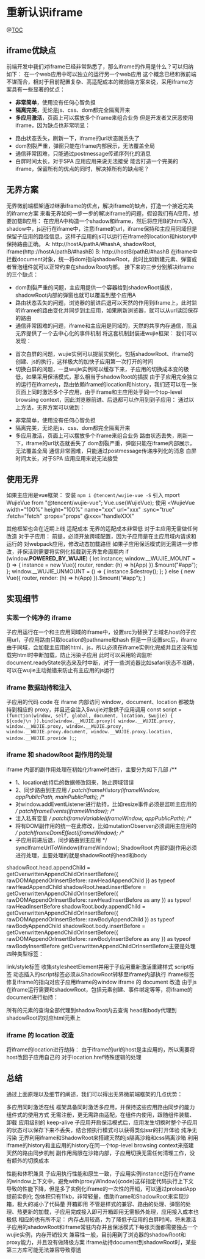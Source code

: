 <!--
 * @Author: yuzihan yuzihanyuzihan@163.com
 * @Date: 2022-05-20 20:51:18
 * @LastEditors: yuzihan yuzihanyuzihan@163.com
 * @LastEditTime: 2022-05-20 21:16:27
 * @FilePath: /fe_interview/html/iframe.md
 * @Description: 这是默认设置,请设置`customMade`, 打开koroFileHeader查看配置 进行设置: https://github.com/OBKoro1/koro1FileHeader/wiki/%E9%85%8D%E7%BD%AE
-->
# 重新认识iframe
@[TOC](目录)
## iframe优缺点
前端开发中我们对iframe已经非常熟悉了，那么iframe的作用是什么？可以归纳如下：
在一个web应用中可以独立的运行另一个web应用
这个概念已经和微前端不谋而合，相对于目前配置复杂、高适配成本的微前端方案来说，采用iframe方案具有一些显著的优点：
- **非常简单**，使用没有任何心智负担
- **隔离完美**，无论是js、css、dom都完全隔离开来
- **多应用激活**，页面上可以摆放多个iframe来组合业务
但是开发者又厌恶使用iframe，因为缺点也非常明显：
* 路由状态丢失，刷新一下，iframe的url状态就丢失了
* dom割裂严重，弹窗只能在iframe内部展示，无法覆盖全局
* 通信非常困难，只能通过postmessage传递序列化的消息
* 白屏时间太长，对于SPA 应用应用来说无法接受
能否打造一个完美的iframe，保留所有的优点的同时，解决掉所有的缺点呢？

## 无界方案
无界微前端框架通过继承iframe的优点，解决iframe的缺点，打造一个接近完美的iframe方案
来看无界如何一步一步的解决iframe的问题，假设我们有A应用，想要加载B应用：
在应用A中构造一个shadow和iframe，然后将应用B的html写入shadow中，js运行在iframe中，注意iframe的url，iframe保持和主应用同域但是保留子应用的路径信息，这样子应用的js可以运行在iframe的location和history中保持路由正确。
A: http://hostA/pathA/#hashA, shadowRoot, iframe(http://hostA/pathB/#hashB)
B: http://hostB/pathB/#hashB
在iframe中拦截document对象，统一将dom指向shadowRoot，此时比如新建元素、弹窗或者冒泡组件就可以正常约束在shadowRoot内部。
接下来的三步分别解决iframe的三个缺点：
+ dom割裂严重的问题，主应用提供一个容器给到shadowRoot插拔，shadowRoot内部的弹窗也就可以覆盖到整个应用A
+ 路由状态丢失的问题，浏览器的前进后退可以天然的作用到iframe上，此时监听iframe的路由变化并同步到主应用，如果刷新浏览器，就可以从url读回保存的路由
+ 通信非常困难的问题，iframe和主应用是同域的，天然的共享内存通信，而且无界提供了一个去中心化的事件机制
将这套机制封装进wujie框架：
我们可以发现：
- 首次白屏的问题，wujie实例可以提前实例化，包括shadowRoot、iframe的创建、js的执行，这样极大的加快子应用第一次打开的时间
- 切换白屏的问题，一旦wujie实例可以缓存下来，子应用的切换成本变的极低，如果采用保活模式，那么相当于shadowRoot的插拔
由于子应用完全独立的运行在iframe内，路由依赖iframe的location和history，我们还可以在一张页面上同时激活多个子应用，由于iframe和主应用处于同一个top-level browsing context，因此浏览器前进、后退都可以作用到到子应用：
通过以上方法，无界方案可以做到：

* 非常简单，使用没有任何心智负担
* 隔离完美，无论是js、css、dom都完全隔离开来
* 多应用激活，页面上可以摆放多个iframe来组合业务
路由状态丢失，刷新一下，iframe的url状态就丢失了
dom割裂严重，弹窗只能在iframe内部展示，无法覆盖全局
通信非常困难，只能通过postmessage传递序列化的消息
白屏时间太长，对于SPA 应用应用来说无法接受
## 使用无界
如果主应用是vue框架：
安装
`npm i @tencent/wujie-vue -S`
引入
mport WujieVue from "@tencent/wujie-vue";
Vue.use(WujieVue);
使用
<WujieVue
  width="100%"
  height="100%"
  name="xxx"
  url="xxx"
  :sync="true"
  :fetch="fetch"
  :props="props"
  @xxx="handleXXX"
></WujieVue>
其他框架也会在近期上线
适配成本
无界的适配成本非常低
对于主应用无需做任何改造
对于子应用：
前提，必须开放跨域配置，因为子应用是在主应用域内请求和运行的
对webpack应用，修改动态加载路径
如果子应用保活模式则无需进一步修改，非保活则需要将实例化挂载到无界生命周期内
if (window.__POWERED_BY_WUJIE__) {
  let instance;
  window.__WUJIE_MOUNT = () => {
    instance = new Vue({ router, render: (h) => h(App) }).$mount("#app");
  };
  window.__WUJIE_UNMOUNT = () => {
    instance.$destroy();
  };
} else {
  new Vue({ router, render: (h) => h(App) }).$mount("#app");
}
## 实现细节
### 实现一个纯净的 iframe
子应用运行在一个和主应用同域的iframe中，设置src为替换了主域名host的子应用url，子应用路由只取location的pathname和hash
但是一旦设置src后，iframe由于同域，会加载主应用的html、js，所以必须在iframe实例化完成并且还没有加载完html时中断加载，防止污染子应用
此时可以采用轮询监听document.readyState状态来及时中断，对于一些浏览器比如safari状态不准确，可以在wujie主动抛错来防止有主应用的js运行
### iframe 数据劫持和注入
子应用的代码 code 在 iframe 内部访问 window，document、location 都被劫持到相应的 proxy，并且还会注入$wujie对象供子应用调用
const script = `(function(window, self, global, document, location, $wujie) {
    ${code}\n
  }).bind(window.__WUJIE.proxy)(
    window.__WUJIE.proxy,
    window.__WUJIE.proxy,
    window.__WUJIE.proxy,
    window.__WUJIE.proxy.document,
    window.__WUJIE.proxy.location,
    window.__WUJIE.provide
  );`;
### iframe 和 shadowRoot 副作用的处理
iframe 内部的副作用处理在初始化iframe时进行，主要分为如下几部
/**
 * 1、location劫持后的数据修改回来，防止跨域错误
 * 2、同步路由到主应用
 */
patchIframeHistory(iframeWindow, appPublicPath, mainPublicPath);
/**
 * 对window.addEventListener进行劫持，比如resize事件必须是监听主应用的
 */
patchIframeEvents(iframeWindow);
/**
 * 注入私有变量
 */
patchIframeVariable(iframeWindow, appPublicPath);
/**
 * 将有DOM副作用的统一在此修改，比如mutationObserver必须调用主应用的
 */
patchIframeDomEffect(iframeWindow);
/**
 * 子应用前进后退，同步路由到主应用
 */
syncIframeUrlToWindow(iframeWindow);
ShadowRoot 内部的副作用必须进行处理，主要处理的就是shadowRoot的head和body

  shadowRoot.head.appendChild = getOverwrittenAppendChildOrInsertBefore({
    rawDOMAppendOrInsertBefore: rawHeadAppendChild
  }) as typeof rawHeadAppendChild
  shadowRoot.head.insertBefore = getOverwrittenAppendChildOrInsertBefore({
    rawDOMAppendOrInsertBefore: rawHeadInsertBefore as any
  }) as typeof rawHeadInsertBefore
  shadowRoot.body.appendChild = getOverwrittenAppendChildOrInsertBefore({
    rawDOMAppendOrInsertBefore: rawBodyAppendChild
  }) as typeof rawBodyAppendChild
  shadowRoot.body.insertBefore = getOverwrittenAppendChildOrInsertBefore({
    rawDOMAppendOrInsertBefore: rawBodyInsertBefore as any
  }) as typeof rawBodyInsertBefore
getOverwrittenAppendChildOrInsertBefore主要是处理四种类型标签：

link/style标签
收集stylesheetElement并用于子应用重新激活重建样式
script标签
动态插入的script标签必须从ShadowRoot转移至iframe内部执行
iframe标签
修复iframe的指向对应子应用iframe的window
iframe 的 document 改造
由于js在iframe运行需要和shadowRoot，包括元素创建、事件绑定等等，将iframe的document进行劫持：

所有的元素的查询全部代理到shadowRoot内去查询
head和body代理到shadowRoot的对应html元素上
### iframe 的 location 改造
将iframe的location进行劫持：
由于iframe的url的host是主应用的，所以需要将host改回子应用自己的
对于location.href特殊逻辑的处理
## 总结
通过上面原理以及细节的阐述，我们可以得出无界微前端框架的几点优势：

多应用同时激活在线 框架具备同时激活多应用，并保持这些应用路由同步的能力
组件式的使用方式 无需注册，更无需路由适配，在组件内使用，跟随组件装载、卸载
应用级别的 keep-alive 子应用开启保活模式后，应用发生切换时整个子应用的状态可以保存下来不丢失，结合预执行模式可以获得类似ssr的打开体验
纯净无污染
无界利用iframe和ShadowRoot来搭建天然的js隔离沙箱和css隔离沙箱
利用iframe的history和主应用的history在同一个top-level browsing context来搭建天然的路由同步机制
副作用局限在沙箱内部，子应用切换无需任何清理工作，没有额外的切换成本

 性能和体积兼具
子应用执行性能和原生一致，子应用实例instance运行在iframe的window上下文中，避免with(proxyWindow){code}这样指定代码执行上下文导致的性能下降，但是多了实例化iframe的一次性的开销，可以通过proloadApp提前实例化
包体积只有11kb，非常轻量，借助iframe和ShadowRoot来实现沙箱，极大的减小了代码量
开箱即用 不管是样式的兼容、路由的处理、弹窗的处理、热更新的加载，子应用完成接入即可开箱即用无需额外处理，应用接入成本也极低
相应的也有所不足：
内存占用较高，为了降低子应用的白屏时间，将未激活子应用的shadowRoot和iframe常驻内存并且保活模式下每张页面都需要独占一个wujie实例，内存开销较大
兼容性一般，目前用到了浏览器的shadowRoot和proxy能力，并且没有做降级方案
iframe劫持document到shadowRoot时，某些第三方库可能无法兼容导致穿透